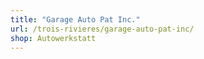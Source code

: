 ```yaml
---
title: "Garage Auto Pat Inc."
url: /trois-rivieres/garage-auto-pat-inc/
shop: Autowerkstatt
---
```


